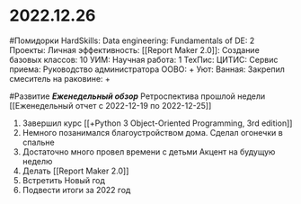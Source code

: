 # 2022.12.26


#Помидорки
HardSkills: Data engineering: Fundamentals of DE: 2
Проекты: Личная эффективность: [[Report Maker 2.0]]: Создание базовых классов: 10
УИМ: Научная работа: 1
ТехПис: ЦИТИС: Сервис приема: Руководство администратора ООВО: +
Уют: Ванная: Закрепил смеситель на раковине: +


#Развитие 
***Еженедельный обзор***
Ретроспектива прошлой недели
[[Еженедельный отчет с 2022-12-19 по 2022-12-25]]
1. Завершил курс [[+Python 3 Object-Oriented Programming, 3rd edition]]
2. Немного позанимался благоустройством дома. Сделал огонечки в спальне
3. Достаточно много провел времени с детьми
Акцент на будущую неделю
1. Делать [[Report Maker 2.0]]
2. Встретить Новый год
3. Подвести итоги за 2022 год
